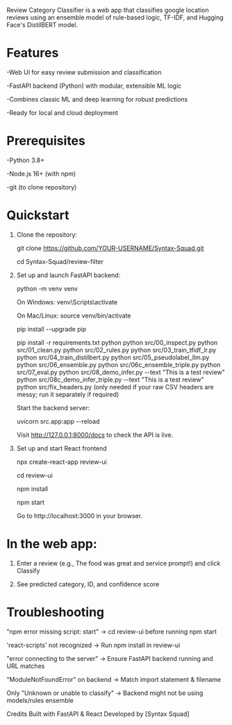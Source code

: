 Review Category Classifier is a web app that classifies google location reviews using an ensemble model of rule-based logic, TF-IDF, and Hugging Face's DistilBERT model. 

# Features

-Web UI for easy review submission and classification

-FastAPI backend (Python) with modular, extensible ML logic

-Combines classic ML and deep learning for robust predictions

-Ready for local and cloud deployment



# Prerequisites

-Python 3.8+

-Node.js 16+ (with npm)

-git (to clone repository)



# Quickstart

1. Clone the repository:

   git clone https://github.com/YOUR-USERNAME/Syntax-Squad.git

   cd Syntax-Squad/review-filter

2. Set up and launch FastAPI backend:

   python -m venv venv

   On Windows:
         venv\Scripts\activate

   On Mac/Linux:
         source venv/bin/activate

   pip install --upgrade pip

   pip install -r requirements.txt python 
   python src/00_inspect.py
   python src/01_clean.py
   python src/02_rules.py
   python src/03_train_tfidf_lr.py
   python src/04_train_distilbert.py
   python src/05_pseudolabel_llm.py
   python src/06_ensemble.py
   python src/06c_ensemble_triple.py
   python src/07_eval.py
   python src/08_demo_infer.py --text "This is a test review"
   python src/08c_demo_infer_triple.py --text "This is a test review"
   python src/fix_headers.py (only needed if your raw CSV headers are messy; run it separately if required)

   Start the backend server:

      uvicorn src.app:app --reload

      Visit http://127.0.0.1:8000/docs to check the API is live.

3. Set up and start React frontend

   npx create-react-app review-ui

   cd review-ui

   npm install

   npm start
   
   Go to http://localhost:3000 in your browser.


# In the web app: 

1. Enter a review (e.g., The food was great and service prompt!) and click Classify

2. See predicted category, ID, and confidence score

# Troubleshooting

"npm error missing script: start" ->	cd review-ui before running npm start

'react-scripts' not recognized ->	Run npm install in review-ui

"error connecting to the server" ->	Ensure FastAPI backend running and URL matches

"ModuleNotFoundError" on backend ->	Match import statement & filename

Only "Unknown or unable to classify" ->	Backend might not be using models/rules ensemble



Credits
Built with FastAPI & React
Developed by [Syntax Squad]

